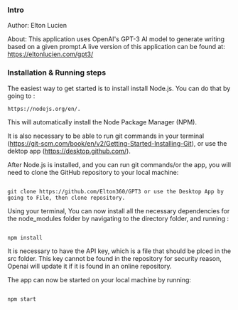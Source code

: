 ### Intro

Author: Elton Lucien

About: This application uses OpenAI's GPT-3 AI model to generate writing based on a given prompt.A live version of this application can be found at: https://eltonlucien.com/gpt3/

### Installation & Running steps

The easiest way to get started is to install install Node.js. You can do that by going to :

```
https://nodejs.org/en/.
```

This will automatically install the Node Package Manager (NPM).

It is also necessary to be able to run git commands in your terminal (https://git-scm.com/book/en/v2/Getting-Started-Installing-Git), or use the dektop app (https://desktop.github.com/).

After Node.js is installed, and you can run git commands/or the app, you will need to clone the GitHub repository to your local machine:

```

git clone https://github.com/Elton360/GPT3 or use the Desktop App by going to File, then clone repository.

```

Using your terminal, You can now install all the necessary dependencies for the node_modules folder by navigating to the directory folder, and running :

```

npm install

```

It is necessary to have the API key, which is a file that should be plced in the src folder.
This key cannot be found in the repository for security reason, Openai will update it if it is found in an online repository.

The app can now be started on your local machine by running:

```

npm start

```
